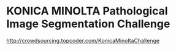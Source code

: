# KONICA MINOLTA Pathological Image Segmentation Challenge
http://crowdsourcing.topcoder.com/KonicaMinoltaChallenge



